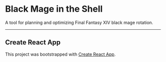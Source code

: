 # Black Mage in the Shell

A tool for planning and optimizing Final Fantasy XIV black mage rotation.

---

## Create React App

This project was bootstrapped with [Create React App](https://github.com/facebook/create-react-app).
